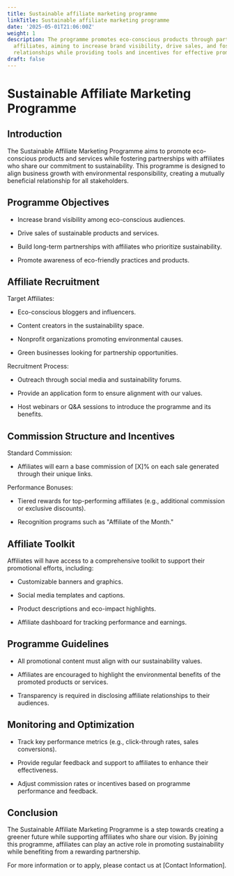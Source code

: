 ```yaml
---
title: Sustainable affiliate marketing programme
linkTitle: Sustainable affiliate marketing programme
date: '2025-05-01T21:06:00Z'
weight: 1
description: The programme promotes eco-conscious products through partnerships with
  affiliates, aiming to increase brand visibility, drive sales, and foster long-term
  relationships while providing tools and incentives for effective promotion.
draft: false
---
```



# Sustainable Affiliate Marketing Programme

## Introduction

The Sustainable Affiliate Marketing Programme aims to promote eco-conscious products and services while fostering partnerships with affiliates who share our commitment to sustainability. This programme is designed to align business growth with environmental responsibility, creating a mutually beneficial relationship for all stakeholders.

## Programme Objectives

- Increase brand visibility among eco-conscious audiences.

- Drive sales of sustainable products and services.

- Build long-term partnerships with affiliates who prioritize sustainability.

- Promote awareness of eco-friendly practices and products.

## Affiliate Recruitment

Target Affiliates:

- Eco-conscious bloggers and influencers.

- Content creators in the sustainability space.

- Nonprofit organizations promoting environmental causes.

- Green businesses looking for partnership opportunities.

Recruitment Process:

- Outreach through social media and sustainability forums.

- Provide an application form to ensure alignment with our values.

- Host webinars or Q&A sessions to introduce the programme and its benefits.

## Commission Structure and Incentives

Standard Commission:

- Affiliates will earn a base commission of [X]% on each sale generated through their unique links.

Performance Bonuses:

- Tiered rewards for top-performing affiliates (e.g., additional commission or exclusive discounts).

- Recognition programs such as "Affiliate of the Month."

## Affiliate Toolkit

Affiliates will have access to a comprehensive toolkit to support their promotional efforts, including:

- Customizable banners and graphics.

- Social media templates and captions.

- Product descriptions and eco-impact highlights.

- Affiliate dashboard for tracking performance and earnings.

## Programme Guidelines

- All promotional content must align with our sustainability values.

- Affiliates are encouraged to highlight the environmental benefits of the promoted products or services.

- Transparency is required in disclosing affiliate relationships to their audiences.

## Monitoring and Optimization

- Track key performance metrics (e.g., click-through rates, sales conversions).

- Provide regular feedback and support to affiliates to enhance their effectiveness.

- Adjust commission rates or incentives based on programme performance and feedback.

## Conclusion

The Sustainable Affiliate Marketing Programme is a step towards creating a greener future while supporting affiliates who share our vision. By joining this programme, affiliates can play an active role in promoting sustainability while benefiting from a rewarding partnership.

For more information or to apply, please contact us at [Contact Information].